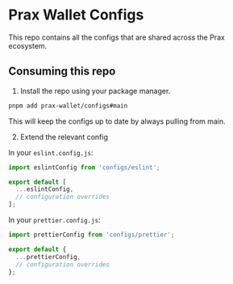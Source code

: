 # Prax Wallet Configs

This repo contains all the configs that are shared across the Prax ecosystem. 

## Consuming this repo

1. Install the repo using your package manager.

```bash
pnpm add prax-wallet/configs#main
```

This will keep the configs up to date by always pulling from main.

2. Extend the relevant config

In your `eslint.config.js`:

```javascript
import eslintConfig from 'configs/eslint';

export default [
  ...eslintConfig,
  // configuration overrides
];
```

In your `prettier.config.js`:

```javascript
import prettierConfig from 'configs/prettier';

export default {
  ...prettierConfig,
  // configuration overrides
};
```
